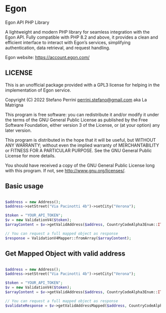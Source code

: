 # Egon
Egon API PHP Library

A lightweight and modern PHP library for seamless integration with the Egon API. Fully compatible with PHP 8.2 and above, it provides a clean and efficient interface to interact with Egon’s services, simplifying authentication, data retrieval, and request handling.

Egon website: https://account.egon.com/

## LICENSE

This is an unofficial package provided with a GPL3 license for helping in the implementation of Egon service.


Copyright (C) 2022 Stefano Perrini <perrini.stefano@gmail.com> aka La Matrigna

This program is free software: you can redistribute it and/or modify
it under the terms of the GNU General Public License as published by
the Free Software Foundation, either version 3 of the License, or
(at your option) any later version.
 
This program is distributed in the hope that it will be useful,
but WITHOUT ANY WARRANTY; without even the implied warranty of
MERCHANTABILITY or FITNESS FOR A PARTICULAR PURPOSE.  See the
GNU General Public License for more details.
 
You should have received a copy of the GNU General Public License
long with this program.  If not, see <http://www.gnu.org/licenses/>.


## Basic usage

```php

$address = new Address();
$address->setStreet("Via Pacinotti 4b")->setCity("Verona");

$token = "YOUR_API_TOKEN";
$v = new ValidationV4($token);
$arrayContent = $v->getValidAddress($address, CountryCodeAlpha3Enum::ITALY, OutputGeoCodingEnum::GEOCODING_ON);

// You can request a full mapped object as response
$response = ValidationV4Mapper::fromArray($arrayContent);
```

## Get Mapped Object with valid address

```php

$address = new Address();
$address->setStreet("Via Pacinotti 4b")->setCity("Verona");

$token = "YOUR_API_TOKEN";
$v = new ValidationV4($token);
$arrayContent = $v->getValidAddress($address, CountryCodeAlpha3Enum::ITALY, OutputGeoCodingEnum::GEOCODING_ON);

// You can request a full mapped object as response
$validateResponse = $v->getValidAddressMapped($address, CountryCodeAlpha3Enum::ITALY, OutputGeoCodingEnum::GEOCODING_ON);

```